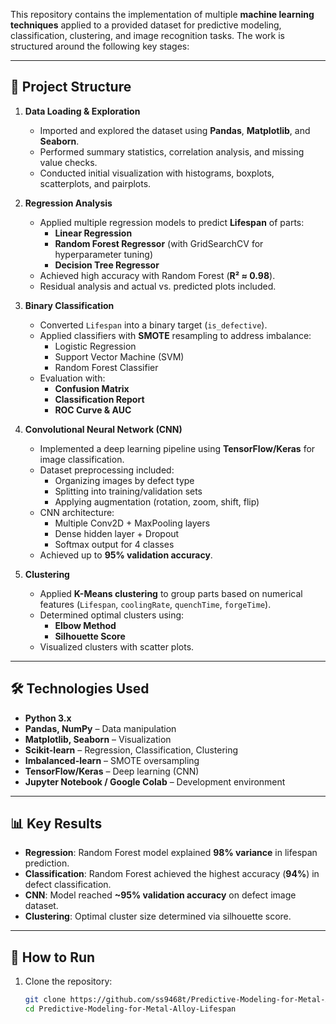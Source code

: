 
This repository contains the implementation of multiple **machine learning techniques** applied to a provided dataset for predictive modeling, classification, clustering, and image recognition tasks. The work is structured around the following key stages:

---

## 📂 Project Structure

1. **Data Loading & Exploration**
   - Imported and explored the dataset using **Pandas**, **Matplotlib**, and **Seaborn**.
   - Performed summary statistics, correlation analysis, and missing value checks.
   - Conducted initial visualization with histograms, boxplots, scatterplots, and pairplots.

2. **Regression Analysis**
   - Applied multiple regression models to predict **Lifespan** of parts:
     - **Linear Regression**
     - **Random Forest Regressor** (with GridSearchCV for hyperparameter tuning)
     - **Decision Tree Regressor**
   - Achieved high accuracy with Random Forest (**R² ≈ 0.98**).
   - Residual analysis and actual vs. predicted plots included.

3. **Binary Classification**
   - Converted `Lifespan` into a binary target (`is_defective`).
   - Applied classifiers with **SMOTE** resampling to address imbalance:
     - Logistic Regression
     - Support Vector Machine (SVM)
     - Random Forest Classifier
   - Evaluation with:
     - **Confusion Matrix**
     - **Classification Report**
     - **ROC Curve & AUC**

4. **Convolutional Neural Network (CNN)**
   - Implemented a deep learning pipeline using **TensorFlow/Keras** for image classification.
   - Dataset preprocessing included:
     - Organizing images by defect type
     - Splitting into training/validation sets
     - Applying augmentation (rotation, zoom, shift, flip)
   - CNN architecture:
     - Multiple Conv2D + MaxPooling layers
     - Dense hidden layer + Dropout
     - Softmax output for 4 classes
   - Achieved up to **95% validation accuracy**.

5. **Clustering**
   - Applied **K-Means clustering** to group parts based on numerical features (`Lifespan`, `coolingRate`, `quenchTime`, `forgeTime`).
   - Determined optimal clusters using:
     - **Elbow Method**
     - **Silhouette Score**
   - Visualized clusters with scatter plots.

---

## 🛠️ Technologies Used
- **Python 3.x**
- **Pandas, NumPy** – Data manipulation
- **Matplotlib, Seaborn** – Visualization
- **Scikit-learn** – Regression, Classification, Clustering
- **Imbalanced-learn** – SMOTE oversampling
- **TensorFlow/Keras** – Deep learning (CNN)
- **Jupyter Notebook / Google Colab** – Development environment

---

## 📊 Key Results
- **Regression**: Random Forest model explained **98% variance** in lifespan prediction.
- **Classification**: Random Forest achieved the highest accuracy (**94%**) in defect classification.
- **CNN**: Model reached **~95% validation accuracy** on defect image dataset.
- **Clustering**: Optimal cluster size determined via silhouette score.

---

## 🚀 How to Run
1. Clone the repository:
   ```bash
   git clone https://github.com/ss9468t/Predictive-Modeling-for-Metal-Alloy-Lifespan.git
   cd Predictive-Modeling-for-Metal-Alloy-Lifespan
